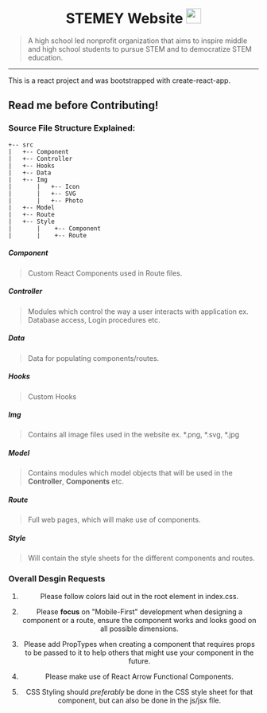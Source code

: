 <div align="center">
<h1>STEMEY Website <img src="https://raw.githubusercontent.com/MartinHeinz/MartinHeinz/master/wave.gif" width="30px"></h1>
</div>

> A high school led nonprofit organization that aims to inspire middle and high school students to pursue STEM and to democratize STEM education.

---

This is a react project and was bootstrapped with create-react-app. 

## Read me before Contributing!

### Source File Structure Explained:

```
+-- src 
|   +-- Component
|   +-- Controller
|   +-- Hooks
| 	+-- Data
|   +-- Img
|       |   +-- Icon
|       |   +-- SVG
|       |   +-- Photo
|   +-- Model
|   +-- Route
|   +-- Style
|       |    +-- Component
|       |    +-- Route
```

##### Component
> Custom React Components used in Route files.

##### Controller
> Modules which control the way a user interacts with application ex. Database access, Login procedures etc.

##### Data
> Data for populating components/routes.

##### Hooks
> Custom Hooks

##### Img
> Contains all image files used in the website ex. *.png, *.svg, *.jpg

##### Model
> Contains modules which model objects that will be used in the **Controller**, **Components** etc.

##### Route
> Full web pages, which will make use of components.

##### Style
> Will contain the style sheets for the different components and routes.

### Overall Desgin Requests
<div align="center">

1. Please follow colors laid out in the root element in index.css.

2. Please **focus** on "Mobile-First" development when designing a component or a route, ensure the component works and looks good on all possible dimensions.

3. Please add PropTypes when creating a component that requires props to be passed to it to help others that might use your component in the future.

4. Please make use of React Arrow Functional Components.

5. CSS Styling should *preferably* be done in the CSS style sheet for that component, but can also be done in the js/jsx file.

</div>

